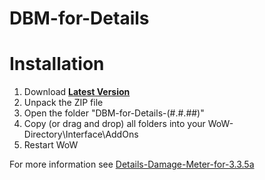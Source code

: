 # DBM-for-Details
# Installation

1. Download **[Latest Version](https://github.com/Kowson/DBM-for-Details/releases/latest)**
2. Unpack the ZIP file
3. Open the folder "DBM-for-Details-(#.#.##)"
4. Copy (or drag and drop) all folders into your WoW-Directory\Interface\AddOns
5. Restart WoW


For more information see [Details-Damage-Meter-for-3.3.5a](https://github.com/Kowson/Details-Damage-Meter-for-3.3.5a)

